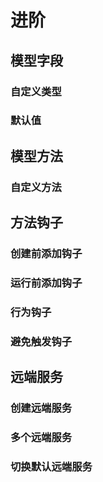 # 进阶

## 模型字段

### 自定义类型

### 默认值

## 模型方法

### 自定义方法

## 方法钩子

### 创建前添加钩子

### 运行前添加钩子

### 行为钩子

### 避免触发钩子

## 远端服务

### 创建远端服务

### 多个远端服务

### 切换默认远端服务
